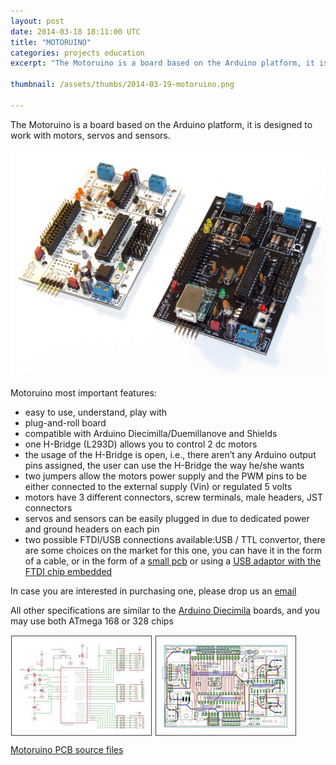 ```yaml
---
layout: post
date: 2014-03-18 18:11:00 UTC
title: "MOTORUINO"
categories: projects education
excerpt: "The Motoruino is a board based on the Arduino platform, it is designed to work with motors, servos and sensors. "

thumbnail: /assets/thumbs/2014-03-19-motoruino.png

---
```


 The Motoruino is a board based on the Arduino platform, it is designed to work with motors, servos and sensors.

<a><img class="postimage" alt="Motoruino" src="/assets/images/motoruino.jpg"/></a>

Motoruino most important features:

- easy to use, understand, play with
- plug-and-roll board
- compatible with Arduino Diecimilla/Duemillanove and Shields
- one H-Bridge (L293D) allows you to control 2 dc motors
- the usage of the H-Bridge is open, i.e., there aren’t any Arduino output pins assigned, the user can use the H-Bridge the way he/she wants
- two jumpers allow the motors power supply and the PWM pins to be either connected to the external supply (Vin) or regulated 5 volts
- motors have 3 different connectors, screw terminals, male headers, JST connectors
- servos and sensors can be easily plugged in due to dedicated power and ground headers on each pin
- two possible FTDI/USB connections available:USB / TTL convertor, there are some choices on the market for this one, you can have it in the form of a cable, or in the form of a <a href="https://www.sparkfun.com/products/9716">small pcb</a> or using a <a href="http://www.ftdichip.com/FTProducts.htm">USB adaptor with the FTDI chip embedded</a>

In case you are interested in purchasing one, please drop us an <a href="http://artica.cc/contacts/"> email </a>	


All other specifications are similar to the <a href="http://arduino.cc/en/Main/ArduinoBoardDiecimila#.UymNEa1_sUc">Arduino Diecimila</a> boards, and you may use both ATmega 168 or 328 chips


<div style="padding-bottom: 10px;">
<a href="/assets/docs/Motoruino_schematic.pdf"><img src="/assets/images/motoruino_reference_2.png" /></a>	
<a href="/assets/docs/Motoruino_pcb.pdf"><img src="/assets/images/motoruino_reference_1.png" />
</div>



<div class="large-50 push-left">
<a href="/assets/docs/Motoruino.zip">Motoruino PCB source files</a>
</div>

